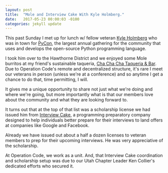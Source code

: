 ```yaml
---
layout: post
title:  "Mole and Interview Cake With Kyle Holmberg."
date:   2017-05-23 00:00:03 -0100
categories: jekyll update
---
```


This past Sunday I met up for lunch w/ fellow veteran [Kyle Holmberg](https://kylemh.com/) who was in town for [PyCon](https://us.pycon.org/2017/), the largest annual gathering for the community that uses and develops the open-source Python programming language.

I took him over to the Hawthorne District and we enjoyed some Mole burritos at my friend's sustainable taqueria, [Cha Cha Cha Taqueria & Bar](http://www.chachachapdx.com/mission.html). Due to Operation Code's remote and decentralized structure, it's rare I meet our veterans in person (unless we're at a conference) and so anytime I get a chance to do that, time permitting, I will.

It gives me a unique opportunity to share not just what we're doing and where we're going, but more importantly what is that our members love about the community and what they are looking forward to.

It turns out that at the top of that list was a scholarship license we had issued him from [Interview Cake](https://www.interviewcake.com/), a programming preparatory company designed to help individuals better prepare for their interviews to land offers at companies like Google and Facebook.

Already we have issued out about a half a dozen licenses to veteran members to prep for their upcoming interviews. He was very appreciative of the scholarship.

At Operation Code, we work as a unit. And, that Interview Cake coordination and scholarship setup was due to our Utah Chapter Leader Ken Collier's dedicated efforts who secured it.
